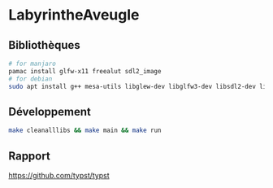 # LabyrintheAveugle

## Bibliothèques

```bash
# for manjaro 
pamac install glfw-x11 freealut sdl2_image
# for debian
sudo apt install g++ mesa-utils libglew-dev libglfw3-dev libsdl2-dev libsdl2-image-dev libopenal-dev libalut-dev freeglut3-dev
```

## Développement

```bash
make cleanalllibs && make main && make run
```

## Rapport

https://github.com/typst/typst